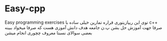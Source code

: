 # Easy-cpp
Easy programming exercises
توی این ریپازیتوری قراره تمارین خیلی ساده با c++ صرفا جهت آموزش حل بشن
پ.ن جامعه هدف دانش آموزی هست که صرفا میخواد ببینه بعضی سوالای نسبتا معروف چچوری انجام میشن
